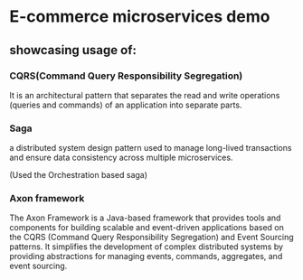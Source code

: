 # E-commerce microservices demo 

## showcasing usage of:

### CQRS(Command Query Responsibility Segregation)

It is an architectural pattern that separates the read and write operations (queries and commands) of an application into separate parts.

### Saga

a distributed system design pattern used to manage long-lived transactions and ensure data consistency across multiple microservices. 

(Used the Orchestration based saga)

### Axon framework

The Axon Framework is a Java-based framework that provides tools and components for building scalable and event-driven applications based on the CQRS (Command Query Responsibility Segregation) and Event Sourcing patterns. It simplifies the development of complex distributed systems by providing abstractions for managing events, commands, aggregates, and event sourcing.